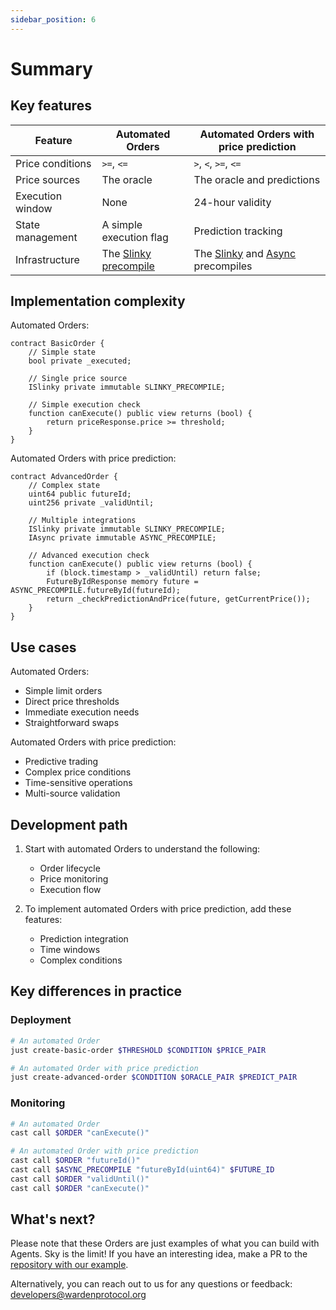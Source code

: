 ```yaml
---
sidebar_position: 6
---
```


# Summary

## Key features

| Feature | Automated Orders | Automated Orders with price prediction |
|---------|-------------|-----------------|
| Price conditions | `>=`, `<=` | `>`, `<`, `>=`, `<=` |
| Price sources | The oracle | The oracle and predictions |
| Execution window | None | 24-hour validity |
| State management | A simple execution flag | Prediction tracking |
| Infrastructure | The [Slinky precompile](../build-the-infrastructure-for-orders/create-mock-precompiles#11-create-a-slinky-precompile) | The [Slinky](../build-the-infrastructure-for-orders/create-mock-precompiles#11-create-a-slinky-precompile) and [Async](../build-the-infrastructure-for-orders/create-mock-precompiles#13-create-an-async-precompile) precompiles |

## Implementation complexity

Automated Orders: 

```solidity
contract BasicOrder {
    // Simple state
    bool private _executed;
    
    // Single price source
    ISlinky private immutable SLINKY_PRECOMPILE;
    
    // Simple execution check
    function canExecute() public view returns (bool) {
        return priceResponse.price >= threshold;
    }
}
```

Automated Orders with price prediction:

```solidity
contract AdvancedOrder {
    // Complex state
    uint64 public futureId;
    uint256 private _validUntil;
    
    // Multiple integrations
    ISlinky private immutable SLINKY_PRECOMPILE;
    IAsync private immutable ASYNC_PRECOMPILE;
    
    // Advanced execution check
    function canExecute() public view returns (bool) {
        if (block.timestamp > _validUntil) return false;
        FutureByIdResponse memory future = ASYNC_PRECOMPILE.futureById(futureId);
        return _checkPredictionAndPrice(future, getCurrentPrice());
    }
}
```

## Use cases

Automated Orders:

- Simple limit orders
- Direct price thresholds
- Immediate execution needs
- Straightforward swaps

Automated Orders with price prediction:

- Predictive trading
- Complex price conditions
- Time-sensitive operations
- Multi-source validation

## Development path

1. Start with automated Orders to understand the following:
   - Order lifecycle
   - Price monitoring
   - Execution flow

2. To implement automated Orders with price prediction, add these features:
   - Prediction integration
   - Time windows
   - Complex conditions

## Key differences in practice

### Deployment

```bash
# An automated Order
just create-basic-order $THRESHOLD $CONDITION $PRICE_PAIR

# An automated Order with price prediction
just create-advanced-order $CONDITION $ORACLE_PAIR $PREDICT_PAIR
```

### Monitoring

```bash
# An automated Order
cast call $ORDER "canExecute()"

# An automated Order with price prediction
cast call $ORDER "futureId()"
cast call $ASYNC_PRECOMPILE "futureById(uint64)" $FUTURE_ID
cast call $ORDER "validUntil()"
cast call $ORDER "canExecute()"
```

## What's next?

Please note that these Orders are just examples of what you can build with Agents. Sky is the limit! If you have an interesting idea, make a PR to the [repository with our example](https://github.com/warden-protocol/wardenprotocol/tree/main/solidity/orders).

Alternatively, you can reach out to us for any questions or feedback: developers@wardenprotocol.org